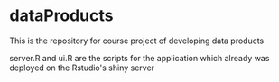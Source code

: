 dataProducts
============

This is the repository for course project of developing data products

server.R and ui.R are the scripts for the application which already was deployed on the Rstudio's shiny server
